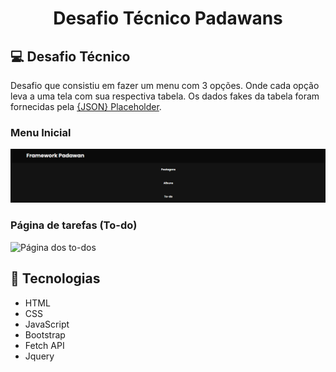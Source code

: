 <h1 align="center">
    Desafio Técnico Padawans
</h1>

## 💻 Desafio Técnico

Desafio que consistiu em fazer um menu com 3 opções. Onde cada opção leva a uma tela com sua respectiva tabela. Os dados fakes da tabela foram fornecidas pela [{JSON} Placeholder](https://jsonplaceholder.typicode.com/).

### Menu Inicial
<img src="/img/menu1_readme.png" alt="Menu inicial">

### Página de tarefas (To-do)
<img src="/img/pagina-todo_readme.png" alt="Página dos to-dos">

## 🚀 Tecnologias

- HTML
- CSS
- JavaScript
- Bootstrap
- Fetch API 
- Jquery


